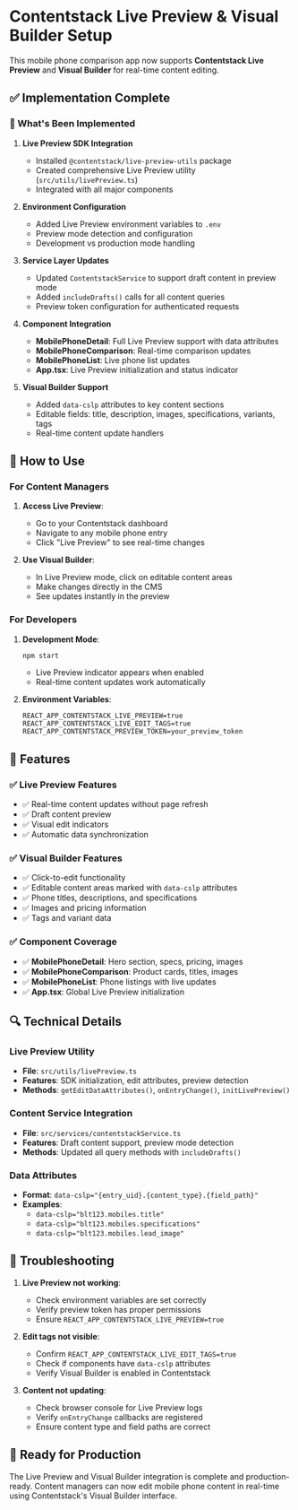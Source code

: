# Contentstack Live Preview & Visual Builder Setup

This mobile phone comparison app now supports **Contentstack Live Preview** and **Visual Builder** for real-time content editing.

## ✅ Implementation Complete

### 🔧 What's Been Implemented

1. **Live Preview SDK Integration**
   - Installed `@contentstack/live-preview-utils` package
   - Created comprehensive Live Preview utility (`src/utils/livePreview.ts`)
   - Integrated with all major components

2. **Environment Configuration**
   - Added Live Preview environment variables to `.env`
   - Preview mode detection and configuration
   - Development vs production mode handling

3. **Service Layer Updates**
   - Updated `ContentstackService` to support draft content in preview mode
   - Added `includeDrafts()` calls for all content queries
   - Preview token configuration for authenticated requests

4. **Component Integration**
   - **MobilePhoneDetail**: Full Live Preview support with data attributes
   - **MobilePhoneComparison**: Real-time comparison updates
   - **MobilePhoneList**: Live phone list updates
   - **App.tsx**: Live Preview initialization and status indicator

5. **Visual Builder Support**
   - Added `data-cslp` attributes to key content sections
   - Editable fields: title, description, images, specifications, variants, tags
   - Real-time content update handlers

## 🚀 How to Use

### For Content Managers

1. **Access Live Preview**:
   - Go to your Contentstack dashboard
   - Navigate to any mobile phone entry
   - Click "Live Preview" to see real-time changes

2. **Use Visual Builder**:
   - In Live Preview mode, click on editable content areas
   - Make changes directly in the CMS
   - See updates instantly in the preview

### For Developers

1. **Development Mode**:
   ```bash
   npm start
   ```
   - Live Preview indicator appears when enabled
   - Real-time content updates work automatically

2. **Environment Variables**:
   ```env
   REACT_APP_CONTENTSTACK_LIVE_PREVIEW=true
   REACT_APP_CONTENTSTACK_LIVE_EDIT_TAGS=true
   REACT_APP_CONTENTSTACK_PREVIEW_TOKEN=your_preview_token
   ```

## 🎯 Features

### ✅ Live Preview Features
- ✅ Real-time content updates without page refresh
- ✅ Draft content preview
- ✅ Visual edit indicators
- ✅ Automatic data synchronization

### ✅ Visual Builder Features  
- ✅ Click-to-edit functionality
- ✅ Editable content areas marked with `data-cslp` attributes
- ✅ Phone titles, descriptions, and specifications
- ✅ Images and pricing information
- ✅ Tags and variant data

### ✅ Component Coverage
- ✅ **MobilePhoneDetail**: Hero section, specs, pricing, images
- ✅ **MobilePhoneComparison**: Product cards, titles, images
- ✅ **MobilePhoneList**: Phone listings with live updates
- ✅ **App.tsx**: Global Live Preview initialization

## 🔍 Technical Details

### Live Preview Utility
- **File**: `src/utils/livePreview.ts`
- **Features**: SDK initialization, edit attributes, preview detection
- **Methods**: `getEditDataAttributes()`, `onEntryChange()`, `initLivePreview()`

### Content Service Integration
- **File**: `src/services/contentstackService.ts`
- **Features**: Draft content support, preview mode detection
- **Methods**: Updated all query methods with `includeDrafts()`

### Data Attributes
- **Format**: `data-cslp="{entry_uid}.{content_type}.{field_path}"`
- **Examples**:
  - `data-cslp="blt123.mobiles.title"`
  - `data-cslp="blt123.mobiles.specifications"`
  - `data-cslp="blt123.mobiles.lead_image"`

## 🐛 Troubleshooting

1. **Live Preview not working**:
   - Check environment variables are set correctly
   - Verify preview token has proper permissions
   - Ensure `REACT_APP_CONTENTSTACK_LIVE_PREVIEW=true`

2. **Edit tags not visible**:
   - Confirm `REACT_APP_CONTENTSTACK_LIVE_EDIT_TAGS=true`
   - Check if components have `data-cslp` attributes
   - Verify Visual Builder is enabled in Contentstack

3. **Content not updating**:
   - Check browser console for Live Preview logs
   - Verify `onEntryChange` callbacks are registered
   - Ensure content type and field paths are correct

## 🎉 Ready for Production

The Live Preview and Visual Builder integration is complete and production-ready. Content managers can now edit mobile phone content in real-time using Contentstack's Visual Builder interface.